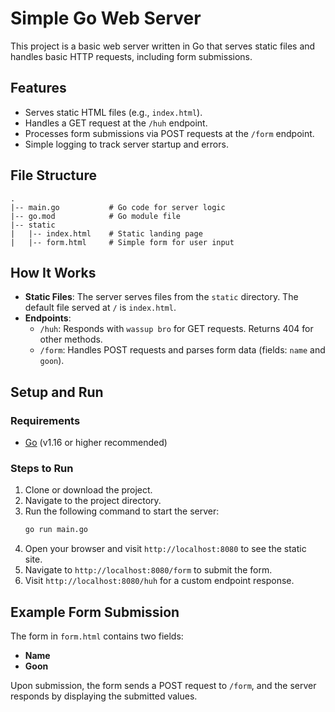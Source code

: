 # Simple Go Web Server

This project is a basic web server written in Go that serves static files and handles basic HTTP requests, including form submissions.

## Features
- Serves static HTML files (e.g., `index.html`).
- Handles a GET request at the `/huh` endpoint.
- Processes form submissions via POST requests at the `/form` endpoint.
- Simple logging to track server startup and errors.

## File Structure
```
.
|-- main.go           # Go code for server logic
|-- go.mod            # Go module file
|-- static
|   |-- index.html    # Static landing page
|   |-- form.html     # Simple form for user input
```

## How It Works
- **Static Files**: The server serves files from the `static` directory. The default file served at `/` is `index.html`.
- **Endpoints**:
  - `/huh`: Responds with `wassup bro` for GET requests. Returns 404 for other methods.
  - `/form`: Handles POST requests and parses form data (fields: `name` and `goon`).

## Setup and Run
### Requirements
- [Go](https://golang.org/) (v1.16 or higher recommended)

### Steps to Run
1. Clone or download the project.
2. Navigate to the project directory.
3. Run the following command to start the server:
   ```bash
   go run main.go
   ```
4. Open your browser and visit `http://localhost:8080` to see the static site.
5. Navigate to `http://localhost:8080/form` to submit the form.
6. Visit `http://localhost:8080/huh` for a custom endpoint response.

## Example Form Submission
The form in `form.html` contains two fields:
- **Name**
- **Goon**

Upon submission, the form sends a POST request to `/form`, and the server responds by displaying the submitted values.

